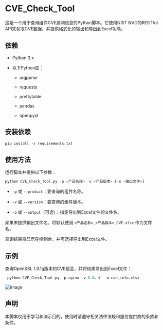# CVE_Check_Tool

这是一个用于查询组件CVE漏洞信息的Python脚本。它使用NIST NVD的RESTful API来获取CVE数据，并提供格式化的输出和导出到Excel功能。

## 依赖

- Python 3.x

- 以下Python库：

  - argparse

  - requests

  - prettytable

  - pandas

  - openpyxl

## 安装依赖

```Shell
pip install -r requirements.txt
```




## 使用方法

运行脚本并提供以下参数：

```Python
python CVE_Check_Tool.py -p <产品名称> -v <产品版本> [-o <输出文件>]
```




- `-p` 或 `--product`：要查询的组件名称。

- `-v` 或 `--version`：要查询的组件版本。

- `-o` 或 `--output`（可选）：指定导出到Excel文件的文件名。

如果未提供输出文件名，将默认使用 `<产品名称>_<产品版本>_CVE.xlsx` 作为文件名。

查询结果将显示在控制台，并可选择导出到Excel文件。



## 示例

查询OpenSSL 1.0.1g版本的CVE信息，并将结果导出到Excel文件：



```Python
 python CVE_Check_Tool.py -p nginx -v 0.6。4  -o cve_info.xlsx
```

![image](https://github.com/LIHAQI/CVE_Check_Tool/assets/57976650/56b1250d-a56e-4292-bfad-620edb6bedd1)



## 声明

本脚本仅用于学习和演示目的，使用时请遵守相关法律法规和服务提供商的条款和条件。

